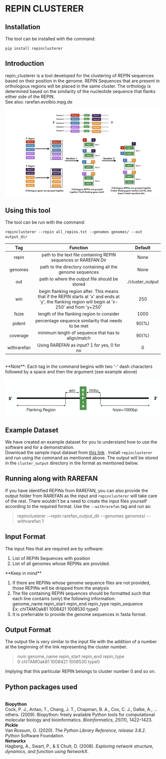 # REPIN CLUSTERER

## Installation
The tool can be installed with the command:

    pip install repinclusterer

## Introduction
repin_clusterer is a tool developed for the clustering of REPIN sequences based on their position in the genome. REPIN Sequences that are present in orthologous regions will be placed in the same cluster. The orthology is determined based on the similarity of the nucleotide sequence that flanks either side of the REPIN.
<br>See also: rarefan.evolbio.mpg.de

![Process of REPIN Clustering](./readme_images/repin_process.jpeg)

## Using this tool
The tool can be run with the command:

    repinclusterer --repin all_repins.txt --genomes genomes/ --out output_dir
  | Tag      |      Function      |      Default      |
|:------------:|:-------------:|:-------------:|
  |repin|path to the text file containing REPIN sequences or RAREFAN Dir| None|
  |genomes|path to the directory containing all the genome sequences| None|
  |out|path to where the output file should be stored| ./cluster_output|
  |win|begin flanking region after. This means that if the REPIN starts at 'x' and ends at 'y', the flanking region will begin at 'x-250' and from 'y+250'| 250 |
  |fsize|length of the flanking region to consider|1000|
  |pident|percentage sequence similarity that needs to be met|90(%)|
  |coverage|minimum length of sequence that has to align/match|90(%)|
  |withrarefan|Using RAREFAN as input? 1 for yes, 0 for no| 0|
  <br>
  **Note**: Each tag in the command begins with two '-' dash characters followed by a space and then the argument (see example above)

![Clustering Parameters](./readme_images/repin_flank.png)

## Example Dataset
We have created an example dataset for you to understand how to use the software and for a demonstration.<br>
Download the sample input dataset from [this link](https://download-directory.github.io?url=https://github.com/blackthorne18/repinclusterer_cli/tree/master/readme_images/test_data)
. Install `repinclusterer` and run using the command as mentioned above. The output will be stored in the `cluster_output` directory in the format as mentioned below.


## Running along with RAREFAN
If you have identified REPINs from RAREFAN, you can also provide the output folder from RAREFAN as the input and `repinclusterer` will take care of the rest. There wouldn't be a need to create the input files yourself according to the required format.
Use the `--withrarefan` tag and run as:<br>
> repinclusterer --repin rarefan_output_dir --genomes genomes/ --withrarefan 1


## Input Format
The input files that are required are by software:
<ol><li> List of REPIN Sequences with position </li>
<li> List of all genomes whose REPINs are provided. </li>
</ol>
**Keep in mind** <br>
<ol>
<li> If there are REPINs whose genome sequence files are not provided, those REPINs will be dropped from the analysis</li>
<li>The file containing REPIN sequences should be formatted such that each line contains (only) the following information:<br>
genome_name repin_start repin_end repin_type repin_sequence
<br>Ex: chlTAMOak81 1008421 1008530 type0 </li>
<li>It is preferrable to provide the genome sequences in fasta format. </li>
</ol>

## Output Format
The output file is very similar to the input file with the addition of a number at the beginning of the link representing the cluster number.

> num genome_name repin_start repin_end repin_type<br>
> 0 chlTAMOak81 1008421 1008530 type0

Implying that this particular REPIN belongs to cluster number 0 and so on.

## Python packages used
<br>**Biopython**
<br>Cock, P. J., Antao, T., Chang, J. T., Chapman, B. A., Cox, C. J., Dalke, A., … others. (2009). Biopython: freely available Python tools for computational molecular biology and bioinformatics. _Bioinformatics_, _25_(11), 1422–1423.
<br>**Pickle**
<br>Van Rossum, G. (2020). _The Python Library Reference, release 3.8.2_. Python Software Foundation.
<br>**Networkx**
<br>Hagberg, A., Swart, P., & S Chult, D. (2008). _Exploring network structure, dynamics, and function using NetworkX_.
